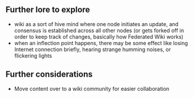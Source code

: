 ## Further lore to explore
- wiki as a sort of hive mind where one node initiates an update, and consensus is established across all other nodes (or gets forked off in order to keep track of changes, basically how Federated Wiki works)
- when an inflection point happens, there may be some effect like losing Internet connection briefly, hearing strange humming noises, or flickering lights

## Further considerations
- Move content over to a wiki community for easier collaboration
